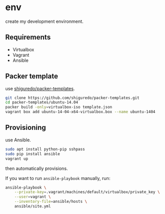 # env

create my development environment.

## Requirements

- Virtualbox
- Vagrant
- Ansible

## Packer template

use [shiguredo/packer-templates](https://github.com/shiguredo/packer-templates).

```sh
git clone https://github.com/shiguredo/packer-templates.git
cd packer-templates/ubuntu-14.04
packer build -only=virtualbox-iso template.json
vagrant box add ubuntu-14-04-x64-virtualbox.box --name ubuntu-1404
```

## Provisioning

use Ansible.

```sh
sudo apt install python-pip sshpass
sudo pip install ansible
vagrant up
```

then automatically provisions.

If you want to run `ansible-playbook` manually, run:

```sh
ansible-playbook \
    --private-key=.vagrant/machines/default/virtualbox/private_key \
    --user=vagrant \
    --inventory-file=ansible/hosts \
    ansible/site.yml
```
